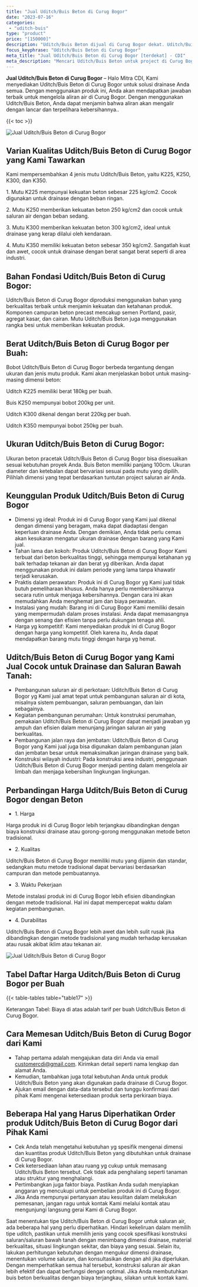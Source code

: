 ```yaml
---
title: "Jual Uditch/Buis Beton di Curug Bogor"
date: "2023-07-16"
categories:
 - "uditch-buis"
type: "product"
price: "[150000]"
description: "Uditch/Buis Beton dijual di Curug Bogor dekat. Uditch/Buis Beton ini sering digunakan dalam proyek konstruksi sebagai drainase yang kuat dan awet. Hubungi kami untuk informasi lebih lanjut."
focus_keyphrase: "Uditch/Buis Beton di Curug Bogor"
meta_title: "Jual Uditch/Buis Beton di Curug Bogor [terdekat] - CDI"
meta_description: "Mencari Uditch/Buis Beton untuk project di Curug Bogor? Kami menyediakan Uditch/Buis Beton berkualitas untuk konstruksi saluran pembuangan. Dapatkan penawaran terbaik sekarang."
---
```


**Jual Uditch/Buis Beton di Curug Bogor** – Halo Mitra CDI, Kami menyediakan Uditch/Buis Beton di Curug Bogor untuk solusi drainase Anda semua. Dengan menggunakan produk ini, Anda akan mendapatkan jawaban terbaik untuk mengelola aliran air di Curug Bogor. Dengan menggunakan Uditch/Buis Beton, Anda dapat menjamin bahwa aliran akan mengalir dengan lancar dan terpelihara kebersihannya..

{{< toc >}}

![Jual Uditch/Buis Beton di Curug Bogor](/images/uditch-buis/uditch-beton-01.jpg)

## Varian Kualitas Uditch/Buis Beton di Curug Bogor yang Kami Tawarkan

Kami mempersembahkan 4 jenis mutu Uditch/Buis Beton, yaitu K225, K250, K300, dan K350.

1\. Mutu K225 mempunyai kekuatan beton sebesar 225 kg/cm2. Cocok digunakan untuk drainase dengan beban ringan.

2\. Mutu K250 memberikan kekuatan beton 250 kg/cm2 dan cocok untuk saluran air dengan beban sedang.

3\. Mutu K300 memberikan kekuatan beton 300 kg/cm2, ideal untuk drainase yang kerap dilalui oleh kendaraan.

4\. Mutu K350 memiliki kekuatan beton sebesar 350 kg/cm2. Sangatlah kuat dan awet, cocok untuk drainase dengan berat sangat berat seperti di area industri.

## Bahan Fondasi Uditch/Buis Beton di Curug Bogor:

Uditch/Buis Beton di Curug Bogor diproduksi menggunakan bahan yang berkualitas terbaik untuk menjamin kekuatan dan ketahanan produk. Komponen campuran beton precast mencakup semen Portland, pasir, agregat kasar, dan cairan. Mutu Uditch/Buis Beton juga menggunakan rangka besi untuk memberikan kekuatan produk.

## Berat Uditch/Buis Beton di Curug Bogor per Buah:

Bobot Uditch/Buis Beton di Curug Bogor berbeda tergantung dengan ukuran dan jenis mutu produk. Kami akan menjelaskan bobot untuk masing-masing dimensi beton:

Uditch K225 memiliki berat 180kg per buah.

Buis K250 mempunyai bobot 200kg per unit.

Uditch K300 dikenal dengan berat 220kg per buah.

Uditch K350 mempunyai bobot 250kg per buah.

## Ukuran Uditch/Buis Beton di Curug Bogor:

Ukuran beton pracetak Uditch/Buis Beton di Curug Bogor bisa disesuaikan sesuai kebutuhan proyek Anda. Buis Beton memiliki panjang 100cm. Ukuran diameter dan ketebalan dapat bervariasi sesuai pada mutu yang dipilih. Pilihlah dimensi yang tepat berdasarkan tuntutan project saluran air Anda.

## Keunggulan Produk Uditch/Buis Beton di Curug Bogor

*   Dimensi yg ideal: Produk ini di Curug Bogor yang Kami jual dikenal dengan dimensi yang beragam, maka dapat diadaptasi dengan keperluan drainase Anda. Dengan demikian, Anda tidak perlu cemas akan kesukaran mengatur ukuran drainase dengan barang yang Kami jual.
*   Tahan lama dan kokoh: Produk Uditch/Buis Beton di Curug Bogor Kami terbuat dari beton berkualitas tinggi, sehingga mempunyai ketahanan yg baik terhadap tekanan air dan berat yg diberikan. Anda dapat menggunakan produk ini dalam periode yang lama tanpa khawatir terjadi kerusakan.
*   Praktis dalam perawatan: Produk ini di Curug Bogor yg Kami jual tidak butuh pemeliharaan khusus. Anda hanya perlu membersihkannya secara rutin untuk menjaga kebersihannya. Dengan cara ini akan memudahkan Anda menghemat jam dan biaya perawatan.
*   Instalasi yang mudah: Barang ini di Curug Bogor Kami memiliki desain yang mempermudah dalam proses instalasi. Anda dapat memasangnya dengan senang dan efisien tanpa perlu dukungan tenaga ahli.
*   Harga yg kompetitif: Kami menyediakan produk ini di Curug Bogor dengan harga yang kompetitif. Oleh karena itu, Anda dapat mendapatkan barang mutu tinggi dengan harga yg hemat.

## Uditch/Buis Beton di Curug Bogor yang Kami Jual Cocok untuk Drainase dan Saluran Bawah Tanah:

*   Pembangunan saluran air di perkotaan: Uditch/Buis Beton di Curug Bogor yg Kami jual amat tepat untuk pembangunan saluran air di kota, misalnya sistem pembuangan, saluran pembuangan, dan lain sebagainya.
*   Kegiatan pembangunan perumahan: Untuk konstruksi perumahan, pemakaian Uditch/Buis Beton di Curug Bogor dapat menjadi jawaban yg ampuh dan efisien dalam menunjang jaringan saluran air yang berkualitas.
*   Pembangunan jalan raya dan jembatan: Uditch/Buis Beton di Curug Bogor yang Kami jual juga bisa digunakan dalam pembangunan jalan dan jembatan besar untuk memaksimalkan jaringan drainase yang baik.
*   Konstruksi wilayah industri: Pada konstruksi area industri, penggunaan Uditch/Buis Beton di Curug Bogor menjadi penting dalam mengelola air limbah dan menjaga kebersihan lingkungan lingkungan.

## Perbandingan Harga Uditch/Buis Beton di Curug Bogor dengan Beton

*   1\. Harga

Harga produk ini di Curug Bogor lebih terjangkau dibandingkan dengan biaya konstruksi drainase atau gorong-gorong menggunakan metode beton tradisional.
*   2\. Kualitas

Uditch/Buis Beton di Curug Bogor memiliki mutu yang dijamin dan standar, sedangkan mutu metode tradisional dapat bervariasi berdasarkan campuran dan metode pembuatannya.
*   3\. Waktu Pekerjaan

Metode instalasi produk ini di Curug Bogor lebih efisien dibandingkan dengan metode tradisional. Hal ini dapat mempercepat waktu dalam kegiatan pembangunan.
*   4\. Durabilitas

Uditch/Buis Beton di Curug Bogor lebih awet dan lebih sulit rusak jika dibandingkan dengan metode tradisional yang mudah terhadap kerusakan atau rusak akibat iklim atau tekanan air.

![Jual Uditch/Buis Beton di Curug Bogor](/images/uditch-buis/buis-beton-26.jpg)

## Tabel Daftar Harga Uditch/Buis Beton di Curug Bogor per Buah

{{< table-tables table="table17" >}}

Keterangan Tabel: Biaya di atas adalah tarif per buah Uditch/Buis Beton di Curug Bogor.

## Cara Memesan Uditch/Buis Beton di Curug Bogor dari Kami

*   Tahap pertama adalah mengajukan data diri Anda via email customercdi@gmail.com. Kirimkan detail seperti nama lengkap dan alamat Anda.
*   Kemudian, tambahkan juga total kebutuhan Anda untuk produk Uditch/Buis Beton yang akan digunakan pada drainase di Curug Bogor.
*   Ajukan email dengan data-data tersebut dan tunggu konfirmasi dari pihak Kami mengenai ketersediaan produk serta perkiraan biaya.

## Beberapa Hal yang Harus Diperhatikan Order produk Uditch/Buis Beton di Curug Bogor dari Pihak Kami

*   Cek Anda telah mengetahui kebutuhan yg spesifik mengenai dimensi dan kuantitas produk Uditch/Buis Beton yang dibutuhkan untuk drainase di Curug Bogor.
*   Cek ketersediaan lahan atau ruang yg cukup untuk memasang Uditch/Buis Beton tersebut. Cek tidak ada penghalang seperti tanaman atau struktur yang menghalangi.
*   Pertimbangkan juga faktor biaya. Pastikan Anda sudah menyiapkan anggaran yg mencukupi untuk pembelian produk ini di Curug Bogor.
*   Jika Anda mempunyai pertanyaan atau kesulitan dalam melakukan pemesanan, jangan ragu untuk kontak Kami melalui kontak atau mengunjungi langsung gerai Kami di Curug Bogor.

Saat menentukan tipe Uditch/Buis Beton di Curug Bogor untuk saluran air, ada beberapa hal yang perlu diperhatikan. Hindari kekeliruan dalam memilih tipe uditch, pastikan untuk memilih jenis yang cocok spesifikasi konstruksi saluran/saluran bawah tanah dengan menimbang dimensi drainase, material berkualitas, situasi lingkungan sekitar, dan biaya yang sesuai. Selain itu, lakukan perhitungan kebutuhan dengan mengukur dimensi drainase, menentukan volume saluran, dan konsultasikan dengan ahli jika diperlukan. Dengan memperhatikan semua hal tersebut, konstruksi saluran air akan lebih efektif dan dapat berfungsi dengan optimal. Jika Anda membutuhkan buis beton berkualitas dengan biaya terjangkau, silakan untuk kontak kami.